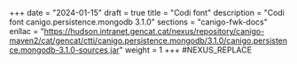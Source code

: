 +++
date        = "2024-01-15"
draft        = true
title       = "Codi font"
description = "Codi font canigo.persistence.mongodb 3.1.0"
sections    = "canigo-fwk-docs"
enllac		= "https://hudson.intranet.gencat.cat/nexus/repository/canigo-maven2/cat/gencat/ctti/canigo.persistence.mongodb/3.1.0/canigo.persistence.mongodb-3.1.0-sources.jar"
weight		= 1
+++
#NEXUS_REPLACE